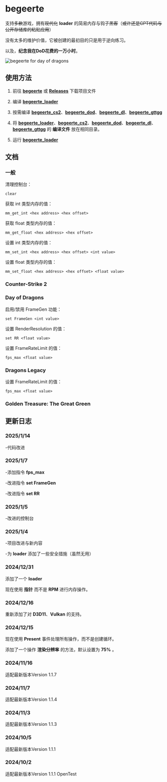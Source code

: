 # begeerte

支持~~多款~~游戏，拥有~~现代化~~ **loader** 的简易内存与钩子~~黑客~~（~~或许还是GPT代码与公开存储库的粘贴应用~~）

没有太多的维护价值，它被创建的最初目的只是用于逆向练习。

以及，**纪念我在DoD花费的一万小时**。

![begeerte for day of dragons](https://github.com/user-attachments/assets/afeab634-b28e-46f8-abc9-f73f9de43002)

## 使用方法

1. 前往 **[begeerte](https://github.com/zetsr/begeerte/archive/refs/heads/main.zip)** 或 **[Releases](https://github.com/zetsr/begeerte/releases)** 下载项目文件

1. 编译 **[begeerte_loader](https://github.com/zetsr/begeerte/tree/main/begeerte_loader)**

2. 按需编译 **[begeerte_cs2](https://github.com/zetsr/begeerte/tree/main/begeerte_cs2)**、**[begeerte_dod](https://github.com/zetsr/begeerte/tree/main/begeerte_dod)**、**[begeerte_dl](https://github.com/zetsr/begeerte/tree/main/begeerte_dl)**、**[begeerte_gttgg](https://github.com/zetsr/begeerte/tree/main/begeerte_gttgg)**

3. 将 **[begeerte_loader](https://github.com/zetsr/begeerte/tree/main/begeerte_loader)**、**[begeerte_cs2](https://github.com/zetsr/begeerte/tree/main/begeerte_cs2)**、**[begeerte_dod](https://github.com/zetsr/begeerte/tree/main/begeerte_dod)**、**[begeerte_dl](https://github.com/zetsr/begeerte/tree/main/begeerte_dl)**、**[begeerte_gttgg](https://github.com/zetsr/begeerte/tree/main/begeerte_gttgg)** 的 **编译文件** 放在相同目录。

4. 运行 **[begeerte_loader](https://github.com/zetsr/begeerte/tree/main/begeerte_loader)**

## 文档

### 一般

清理控制台：

    clear

获取 int 类型内存的值：

    mm_get_int <hex address> <hex offset>

获取 float 类型内存的值：

    mm_get_float <hex address> <hex offset>
    
设置 int 类型内存的值：

    mm_set_int <hex address> <hex offset> <int value>

设置 float 类型内存的值：

    mm_set_float <hex address> <hex offset> <float value>

### Counter-Strike 2

### Day of Dragons

启用/禁用 FrameGen 功能：

    set FrameGen <int value>

设置 RenderResolution 的值：

    set RR <float value>

设置 FrameRateLimit 的值：

    fps_max <float value>    

### Dragons Legacy

设置 FrameRateLimit 的值：

    fps_max <float value>    

### Golden Treasure: The Great Green

## 更新日志

### 2025/1/14

-代码改进

### 2025/1/7

-添加指令 **fps_max**

-改进指令 **set FrameGen**

-改进指令 **set RR**

### 2025/1/5

-改进的控制台

### 2025/1/4

-项目改进与新内容

-为 **loader** 添加了一些安全措施（虽然无用）

### 2024/12/31

添加了一个 **loader**

现在使用 **指针** 而不是 **RPM** 进行内存操作。

### 2024/12/16

重新添加了对 **D3D11**、**Vulkan** 的支持。

### 2024/12/15

现在使用 **Present** 事件处理所有操作，而不是创建循环。

添加了一个操作 **渲染分辨率** 的方法，默认设置为 **75%** 。

### 2024/11/16

适配最新版本Version 1.1.7

### 2024/11/7

适配最新版本Version 1.1.4

### 2024/11/3

适配最新版本Version 1.1.3

### 2024/10/5

适配最新版本Version 1.1.1

### 2024/10/2

适配最新版本Version 1.1.1 OpenTest
